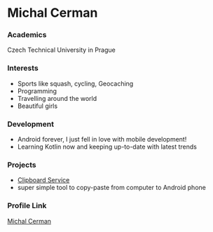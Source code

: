 # Michal Cerman

### Academics

Czech Technical University in Prague

### Interests

- Sports like squash, cycling, Geocaching
- Programming
- Travelling around the world
- Beautiful girls

### Development

- Android forever, I just fell in love with mobile development!
- Learning Kotlin now and keeping up-to-date with latest trends

### Projects

- [Clipboard Service](https://github.com/micer/clipboard-service)
- super simple tool to copy-paste from computer to Android phone

### Profile Link

[Michal Cerman](https://github.com/micer)
